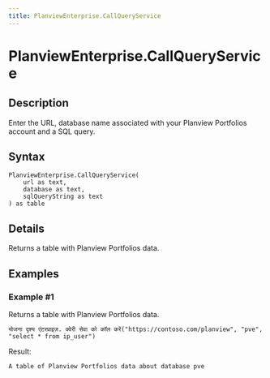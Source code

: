```yaml
---
title: PlanviewEnterprise.CallQueryService
---
```


# PlanviewEnterprise.CallQueryService


## Description

Enter the URL, database name associated with your Planview Portfolios account and a SQL query.


## Syntax

```powerquery
PlanviewEnterprise.CallQueryService(
    url as text,
    database as text,
    sqlQueryString as text
) as table
```


## Details

Returns a table with Planview Portfolios data.


## Examples

### Example #1 
Returns a table with Planview Portfolios data.
```powerquery
योजना दृश्य एंटरप्राइज़. क्वेरी सेवा को कॉल करें("https://contoso.com/planview", "pve", "select * from ip_user")
```

Result: 
```powerquery
A table of Planview Portfolios data about database pve
```



